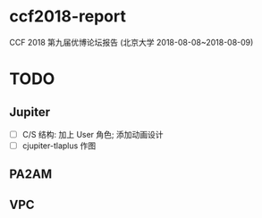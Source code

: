# ccf2018-report
CCF 2018 第九届优博论坛报告 (北京大学 2018-08-08~2018-08-09)

# TODO

## Jupiter
- [ ] C/S 结构: 加上 User 角色; 添加动画设计
- [ ] cjupiter-tlaplus 作图

## PA2AM

## VPC
